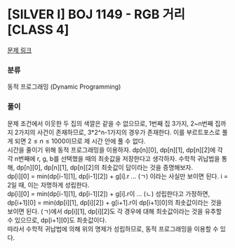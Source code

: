 # [SILVER I] BOJ 1149 - RGB 거리 [CLASS 4]

[문제 링크](https://boj.kr/1149)

### 분류

동적 프로그래밍 (Dynamic Programming)

### 풀이

문제 조건에서 이웃한 두 집의 색깔은 같을 수 없으므로, 1번째 집 3가지, 2~n번째 집까지 2가지의 사건이 존재하므로, 3*2^n-1가지의 경우가 존재한다. 이를 부르트포스로 풀게 되면 $2\le n \le 1000$이므로 제 시간 안에 풀 수 없다.  
시간을 줄이기 위해 동적 프로그래밍을 이용하자. dp[n][0], dp[n][1], dp[n][2]에 각각 n번째에 r, g, b를 선택했을 때의 최솟값을 저장한다고 생각하자. 수학적 귀납법을 통해, dp[n][0], dp[n][1], dp[n][2]의 최솟값이 답이라는 것을 증명해보자.  
dp[i][0] = min(dp[i-1][1], dp[i-1][2]) + g[i].r ... (ㄱ) 이라는 사실만 보이면 된다. i = 2일 때, 이는 자명하게 성립한다.  
dp[i][0] = min(dp[i-1][1], dp[i-1][2]) + g[i].r이 ... (ㄴ) 성립한다고 가정하면, dp[i+1][0] = min(dp[i][1], dp[i][2]) + g[i+1].r이 dp[i+1][0]의 최솟값이라는 것을 보이면 된다. (ㄱ)에서 dp[i][1], dp[i][2]도 각 경우에 대해 최솟값이라는 것을 유추할 수 있으므로, dp[i+1][0]도 최솟값이다.  
따라서 수학적 귀납법에 의해 위의 명제가 성립하므로, 동적 프로그래밍을 이용할 수 있다.  